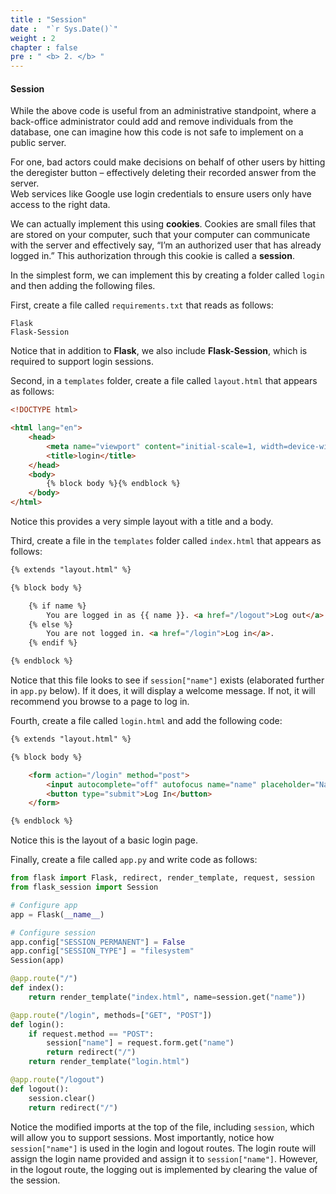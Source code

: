 ```yaml
---
title : "Session"
date :  "`r Sys.Date()`" 
weight : 2 
chapter : false
pre : " <b> 2. </b> "
---
```

#### Session

While the above code is useful from an administrative standpoint, where a back-office administrator could add and remove individuals from the database, one can imagine how this code is not safe to implement on a public server.

For one, bad actors could make decisions on behalf of other users by hitting the deregister button – effectively deleting their recorded answer from the server.  
Web services like Google use login credentials to ensure users only have access to the right data.

We can actually implement this using **cookies**. Cookies are small files that are stored on your computer, such that your computer can communicate with the server and effectively say, “I’m an authorized user that has already logged in.” This authorization through this cookie is called a **session**.

In the simplest form, we can implement this by creating a folder called `login` and then adding the following files.

First, create a file called `requirements.txt` that reads as follows:

```plaintext
Flask
Flask-Session
```

Notice that in addition to **Flask**, we also include **Flask-Session**, which is required to support login sessions.

Second, in a `templates` folder, create a file called `layout.html` that appears as follows:

```html
<!DOCTYPE html>

<html lang="en">
    <head>
        <meta name="viewport" content="initial-scale=1, width=device-width">
        <title>login</title>
    </head>
    <body>
        {% block body %}{% endblock %}
    </body>
</html>
```

Notice this provides a very simple layout with a title and a body.

Third, create a file in the `templates` folder called `index.html` that appears as follows:

```html
{% extends "layout.html" %}

{% block body %}

    {% if name %}
        You are logged in as {{ name }}. <a href="/logout">Log out</a>.
    {% else %}
        You are not logged in. <a href="/login">Log in</a>.
    {% endif %}

{% endblock %}
```

Notice that this file looks to see if `session["name"]` exists (elaborated further in `app.py` below). If it does, it will display a welcome message. If not, it will recommend you browse to a page to log in.

Fourth, create a file called `login.html` and add the following code:

```html
{% extends "layout.html" %}

{% block body %}

    <form action="/login" method="post">
        <input autocomplete="off" autofocus name="name" placeholder="Name" type="text">
        <button type="submit">Log In</button>
    </form>

{% endblock %}
```

Notice this is the layout of a basic login page.

Finally, create a file called `app.py` and write code as follows:

```python
from flask import Flask, redirect, render_template, request, session
from flask_session import Session

# Configure app
app = Flask(__name__)

# Configure session
app.config["SESSION_PERMANENT"] = False
app.config["SESSION_TYPE"] = "filesystem"
Session(app)

@app.route("/")
def index():
    return render_template("index.html", name=session.get("name"))

@app.route("/login", methods=["GET", "POST"])
def login():
    if request.method == "POST":
        session["name"] = request.form.get("name")
        return redirect("/")
    return render_template("login.html")

@app.route("/logout")
def logout():
    session.clear()
    return redirect("/")
```

Notice the modified imports at the top of the file, including `session`, which will allow you to support sessions. Most importantly, notice how `session["name"]` is used in the login and logout routes. The login route will assign the login name provided and assign it to `session["name"]`. However, in the logout route, the logging out is implemented by clearing the value of the session.
